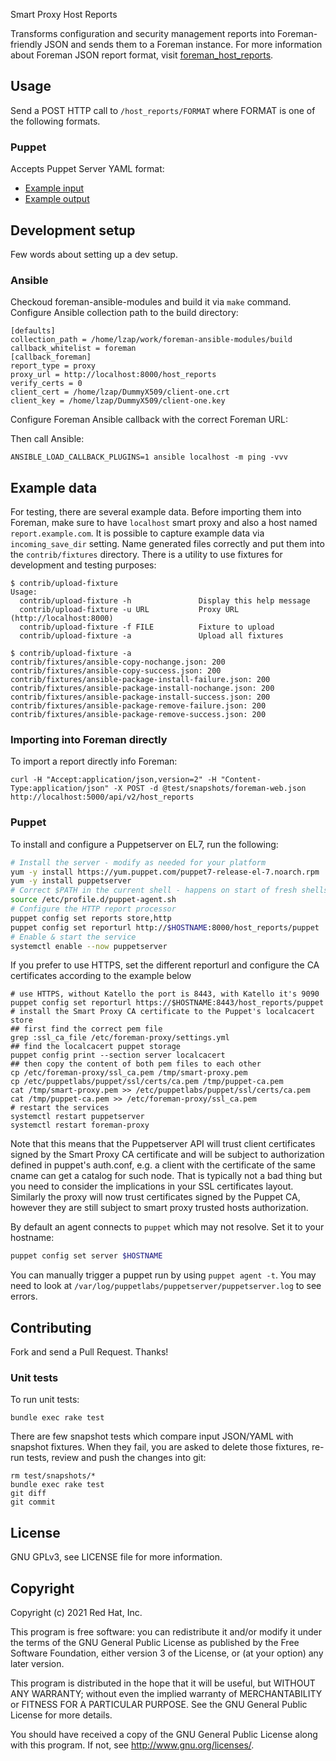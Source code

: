  Smart Proxy Host Reports

Transforms configuration and security management reports into Foreman-friendly
JSON and sends them to a Foreman instance. For more information about Foreman
JSON report format, visit
[foreman_host_reports](https://github.com/theforeman/foreman_host_reports).

## Usage

Send a POST HTTP call to `/host_reports/FORMAT` where FORMAT is one of the following formats.

### Puppet

Accepts Puppet Server YAML format:

* [Example input](test/fixtures/puppet6-foreman-web.yaml)
* [Example output](test/snapshots/foreman-web.json)

## Development setup

Few words about setting up a dev setup.

### Ansible

Checkoud foreman-ansible-modules and build it via `make` command. Configure
Ansible collection path to the build directory:

    [defaults]
    collection_path = /home/lzap/work/foreman-ansible-modules/build
    callback_whitelist = foreman
    [callback_foreman]
    report_type = proxy
    proxy_url = http://localhost:8000/host_reports
    verify_certs = 0
    client_cert = /home/lzap/DummyX509/client-one.crt
    client_key = /home/lzap/DummyX509/client-one.key

Configure Foreman Ansible callback with the correct Foreman URL:

Then call Ansible:

    ANSIBLE_LOAD_CALLBACK_PLUGINS=1 ansible localhost -m ping -vvv

## Example data

For testing, there are several example data. Before importing them into Foreman, make sure to have `localhost` smart proxy and also a host named `report.example.com`. It is possible to capture example data via `incoming_save_dir` setting. Name generated files correctly and put them into the `contrib/fixtures` directory. There is a utility to use fixtures for development and testing purposes:

```
$ contrib/upload-fixture
Usage:
  contrib/upload-fixture -h               Display this help message
  contrib/upload-fixture -u URL           Proxy URL (http://localhost:8000)
  contrib/upload-fixture -f FILE          Fixture to upload
  contrib/upload-fixture -a               Upload all fixtures

$ contrib/upload-fixture -a
contrib/fixtures/ansible-copy-nochange.json: 200
contrib/fixtures/ansible-copy-success.json: 200
contrib/fixtures/ansible-package-install-failure.json: 200
contrib/fixtures/ansible-package-install-nochange.json: 200
contrib/fixtures/ansible-package-install-success.json: 200
contrib/fixtures/ansible-package-remove-failure.json: 200
contrib/fixtures/ansible-package-remove-success.json: 200
```

### Importing into Foreman directly

To import a report directly info Foreman:

```
curl -H "Accept:application/json,version=2" -H "Content-Type:application/json" -X POST -d @test/snapshots/foreman-web.json http://localhost:5000/api/v2/host_reports
```

### Puppet

To install and configure a Puppetserver on EL7, run the following:

```bash
# Install the server - modify as needed for your platform
yum -y install https://yum.puppet.com/puppet7-release-el-7.noarch.rpm
yum -y install puppetserver
# Correct $PATH in the current shell - happens on start of fresh shells automatically
source /etc/profile.d/puppet-agent.sh
# Configure the HTTP report processor
puppet config set reports store,http
puppet config set reporturl http://$HOSTNAME:8000/host_reports/puppet
# Enable & start the service
systemctl enable --now puppetserver
```

If you prefer to use HTTPS, set the different reporturl and configure the CA certificates according to the example below
```
# use HTTPS, without Katello the port is 8443, with Katello it's 9090
puppet config set reporturl https://$HOSTNAME:8443/host_reports/puppet
# install the Smart Proxy CA certificate to the Puppet's localcacert store
## first find the correct pem file
grep :ssl_ca_file /etc/foreman-proxy/settings.yml
## find the localcacert puppet storage
puppet config print --section server localcacert
## then copy the content of both pem files to each other
cp /etc/foreman-proxy/ssl_ca.pem /tmp/smart-proxy.pem
cp /etc/puppetlabs/puppet/ssl/certs/ca.pem /tmp/puppet-ca.pem
cat /tmp/smart-proxy.pem >> /etc/puppetlabs/puppet/ssl/certs/ca.pem
cat /tmp/puppet-ca.pem >> /etc/foreman-proxy/ssl_ca.pem
# restart the services
systemctl restart puppetserver
systemctl restart foreman-proxy
```
Note that this means that the Puppetserver API will trust client certificates signed by the Smart Proxy CA
certificate and will be subject to authorization defined in puppet's auth.conf, e.g. a client with the certificate
of the same cname can get a catalog for such node. That is typically not a bad thing but you need to consider the
implications in your SSL certificates layout. Similarly the proxy will now trust certificates signed by the
Puppet CA, however they are still subject to smart proxy trusted hosts authorization.

By default an agent connects to `puppet` which may not resolve. Set it to your hostname:

```bash
puppet config set server $HOSTNAME
```

You can manually trigger a puppet run by using `puppet agent -t`. You may need to look at `/var/log/puppetlabs/puppetserver/puppetserver.log` to see errors.

## Contributing

Fork and send a Pull Request. Thanks!

### Unit tests

To run unit tests:

    bundle exec rake test

There are few snapshot tests which compare input JSON/YAML with snapshot fixtures. When they fail, you are asked to delete those fixtures, re-run tests, review and push the changes into git:

```
rm test/snapshots/*
bundle exec rake test
git diff
git commit
```

## License

GNU GPLv3, see LICENSE file for more information.

## Copyright

Copyright (c) 2021 Red Hat, Inc.

This program is free software: you can redistribute it and/or modify
it under the terms of the GNU General Public License as published by
the Free Software Foundation, either version 3 of the License, or
(at your option) any later version.

This program is distributed in the hope that it will be useful,
but WITHOUT ANY WARRANTY; without even the implied warranty of
MERCHANTABILITY or FITNESS FOR A PARTICULAR PURPOSE.  See the
GNU General Public License for more details.

You should have received a copy of the GNU General Public License
along with this program.  If not, see <http://www.gnu.org/licenses/>.
